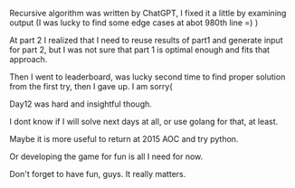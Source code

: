 Recursive algorithm was written by ChatGPT, I fixed it a little by examining output (I was lucky to find some edge cases at abot 980th line =) )

At part 2 I realized that I need to reuse results of part1 and generate input for part 2, but I was not sure that part 1 is optimal enough and fits
that approach.

Then I went to leaderboard, was lucky second time to find proper solution from the first try, then I gave up. I am sorry(

Day12 was hard and insightful though.

I dont know if I will solve next days at all, or use golang for that, at least.

Maybe it is more useful to return at 2015 AOC and try python.

Or developing the game for fun is all I need for now.

Don't forget to have fun, guys. It really matters.
